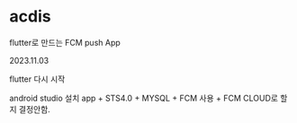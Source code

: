 # acdis
flutter로 만드는 FCM push App

  2023.11.03
  
  flutter 다시 시작
   
  android studio 설치 app + STS4.0 +  MYSQL + FCM 사용 + FCM CLOUD로 할지 결정안함.
  
